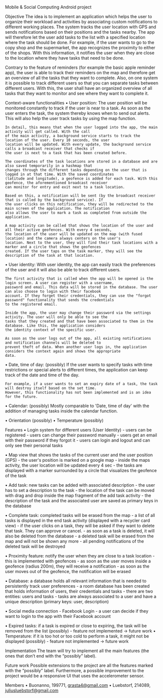 Mobile & Social Computing Android project

 Objective 
The idea is to implement an application which helps the user to organize their workload and activities by associating custom notifications to different working places.
The system tracks the user location with GPS and sends notifications based on their positions and the tasks nearby.
The app will therefore let the user add tasks to the list with a specified location where the task should be done.
For example, if the user wants to go to the copy shop and the supermarket, the app recognizes the proximity to either of the shops.
With this information, it notifies the user when they are close to the location where they have tasks that need to be done.

Contrary to the feature of reminders (for example the basic apple reminder app), the user is able to track their reminders on
the map and therefore get an overview of all the tasks that they want to complete. Also, on one system it is possible to track
different users so that you can separate tasks between different users. With this, the user shall have an organized overview
of all tasks that they want to monitor and see where they want to complete it.

Context-aware functionalities
•	User position:
	The user position will be monitored constantly to track if the user is near to a task. As soon as the user
	enters the task, the system thereby knows when to send out alerts. This will also help the user track tasks
	by using the map function.
	
	In detail, this means that when the user logged into the app, the main activity will get called. With the call
	of the main activity, a background service starts to track the location of the user. Every 10 seconds, the user
	location will be updated. With every update, the background service calls a broadcast receiver that checks if 
	the user is next to a task that has been created before. 
	
	The coordinates of the task locations are stored in a database and are also saved temporarily in a hashmap that
	changes through the different tasks depending on the user that is logged in at that time. With the saved coordinates
	(latitude and longitude), a geofence is added for each task. With this geofence, the aforementioned broadcast receiver
	can monitor for entry and exit next to a task location. 
	
	Based on this, a notification will be sent (by the broadcast receiver that is called by the background service). If
	the user clicks on this notification, they will be redirected to the main screen of the application. The notification
	also allows the user to mark a task as completed from outside the application.
	
	A map activity can be called that shows the location of the user and all their active geofences. With every 4 seconds,
	the location of the user will be updated on the map (with fused location) and the camera always centers on the user's
	location. Next to the user, they will find their task locations with a marker and a circle that shows the geofences
	created. If the user taps on the task marker, they will see the description of the task at that location.
	
•	User identity:
	With user identity, the app can easily track the preferences of the user and it will also be able to track
	different users.
	
	The first activity that is called when the app will be opened is the login screen. A user can register with a username,
	password and email. This data will be stored in the database. The user can also choose to login with their facebook
	account. If they forget their credentials, they can use the "forgot password" functionality that sends the credentials
	to the registered email.
	
	Inside the app, the user may change their password via the settings activity. The user will only be able to see the
	tasks that they created and that have been associated to them in the database. Like this, the application considers
	the identity context of the specific user.
	
	As soon as the user logs out of the app, all existing notifications and notification channels will be deleted to 
	prevent theft of data. When another user logs in, the application considers the context again and shows the appropriate
	data.
	
•	Date, time of day: (possibly)
	If the user wants to specify tasks with time restrictions or special alerts to different times, the application can
	keep track of the date and time of the day.
	
	For example, if a user wants to set an expiry date of a task, the task will destroy itself based on the set time.
	However, this functionality has not been implemented and is an idea for the future.
	
•	Calendar: (possibly)
	Mostly comparable to 'Date, time of day' with the addition of managing tasks inside the calendar function.
	
•	Orientation (possibly)
•	Temperature (possibly)

Features
•	Login system for different users (User Identity)
	- users can be registered
	- users can change their password manually
	- users get an email with their password if they forgot it
	- users can login and logout and can only see their personal tasks

•	Map view that shows the tasks of the current user and the user position (GPS)
	- the user's position is marked on a google map
	- inside the maps activity, the user location will be updated every 4 sec
	- the tasks are displayed with a marker surrounded by a circle that visualizes the geofence of the task
	
•	Add task: new tasks can be added with associated description
	- the user has to set a description to the task
	- the location of the task can be moved with drag and drop inside the map fragment of the add task activity
	- the description of the task and the associated user are saved as primary keys in the database
	
•	Complete task: completed tasks will be erased from the map
	- a list of all tasks is displayed in the end task activity (displayed with a recycler card view)
	- if the user clicks on a task, they will be asked if they want to delete that task. They can approve or cancel.
	- as soon as a task is deleted, it will also be deleted from the database
	- a deleted task will be erased from the map and will not be shown any more
	- all pending notifications of the deleted task will be destroyed
	
•	Proximity feature: notify the user when they are close to a task location
	- this is implemented with geofences
	- as soon as the user moves inside a geofence (radius 200m), they will receive a notification
	- as soon as the user moves out of the geofence, the notification will be erased

•	Database: a database holds all relevant information that is needed to persistently track user preferences
	- a room database has been created that holds information of users, their credentials and tasks
	- there are two entities: users and tasks
	- tasks are always associated to a user and have a unique description (primary keys: user, description)
	
•	Social media connection - Facebook Login
	- a user can decide if they want to login to the app with their Facebook account
	
•	Expired tasks: if a task is expired or close to expiring, the task will be removed from the list (possibly)
	- feature not implemented -> future work
•	Temperature: if it is too hot or too cold to perform a task, it might not be displayed (possibly)
	- feature not implemented -> future work

Implementation
	The team will try to implement all the main features (the ones that don’t end with the “possibly” label).

Future work
Possible extensions to the project are all the features marked with the “possibly” label.
Furthermore, a possible improvement to the project would be a responsive UI that uses the accelerometer sensor.

Members
•	Buonanno, 199771, grasta4@gmail.com
•	Luebstorf, 214089, juliusluebstorf@gmail.com
